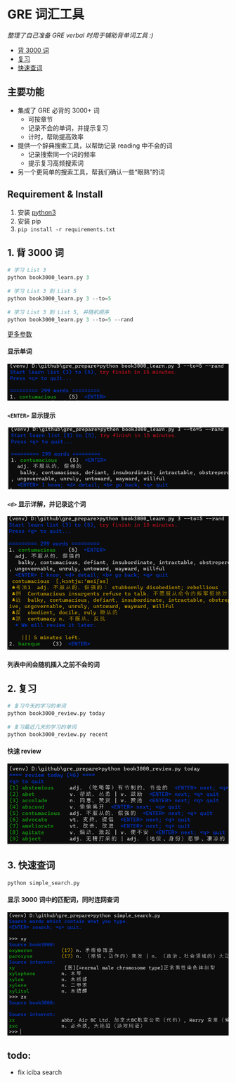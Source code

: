 # GRE 词汇工具
*整理了自己准备 GRE verbal 时用于辅助背单词工具 :)*

* [背 3000 词](##1.-背-3000-词)
* [复习](##2.-复习)
* [快速查词](##3.-快速查词)

## 主要功能
* 集成了 GRE 必背的 3000+ 词
    * 可按章节
    * 记录不会的单词，并提示复习
    * 计时，帮助提高效率
* 提供一个辞典搜索工具，以帮助记录 reading 中不会的词
    * 记录搜索同一个词的频率
    * 提示复习高频搜索词
* 另一个更简单的搜索工具，帮我们确认一些“眼熟”的词

## Requirement & Install
1. 安装 [python3](https://www.python.org/downloads/)
2. 安装 pip
3. `pip install -r requirements.txt`

## 1. 背 3000 词

```py
# 学习 List 3
python book3000_learn.py 3
```
```py
# 学习 List 3 到 List 5
python book3000_learn.py 3 --to=5
```
```py
# 学习 List 3 到 List 5, 并随机顺序
python book3000_learn.py 3 --to=5 --rand
```
[更多参数](#)

#### 显示单词
![image](images/learn1.png)

#### `<ENTER>` 显示提示
![image](images/learn2.png)

#### `<d>` 显示详解，并记录这个词
![image](images/learn3.png)

#### 列表中间会随机插入之前不会的词

## 2. 复习

```py
# 复习今天的学习的单词
python book3000_review.py today
```
```py
# 复习最近几天的学习的单词
python book3000_review.py recent
```

#### 快速 review
![image](images/review.png)

## 3. 快速查词

```py
python simple_search.py
```

#### 显示 3000 词中的匹配词，同时连网查词
![image](images/ss.png)



## todo:
* fix iciba search


